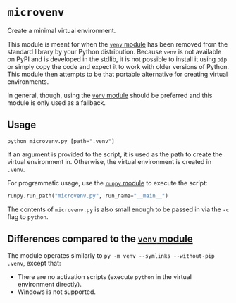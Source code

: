 # `microvenv`

Create a minimal virtual environment.

This module is meant for when the [`venv` module](https://docs.python.org/3/library/venv.html#module-venv) has been removed from the standard library by your Python distribution. Because `venv` is not available on PyPI and is developed in the stdlib, it is not possible to install it using `pip` or simply copy the code and expect it to work with older versions of Python. This module then attempts to be that portable alternative for creating virtual environments.

In general, though, using the [`venv` module](https://docs.python.org/3/library/venv.html#module-venv) should be preferred and this module is only used as a fallback.


## Usage

```console
python microvenv.py [path=".venv"]
```

If an argument is provided to the script, it is used as the path to create the virtual environment in. Otherwise, the virtual environment is created in `.venv`.

For programmatic usage, use the [`runpy` module](https://docs.python.org/3/library/runpy.html#module-runpy) to execute the script:

```python
runpy.run_path("microvenv.py", run_name="__main__")
```

The contents of `microvenv.py` is also small enough to be passed in via the `-c` flag to `python`.

## Differences compared to the [`venv` module](https://docs.python.org/3/library/venv.html#module-venv)

The module operates similarly to `py -m venv --symlinks --without-pip .venv`,
except that:

- There are no activation scripts (execute `python` in the virtual environment directly).
- Windows is not supported.
